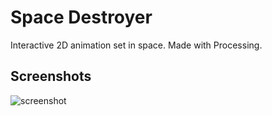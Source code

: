 # Space Destroyer

Interactive 2D animation set in space. Made with Processing.

## Screenshots

![screenshot](https://user-images.githubusercontent.com/12159306/116812247-1d29a780-ab4e-11eb-8550-735c76627a1e.png)
